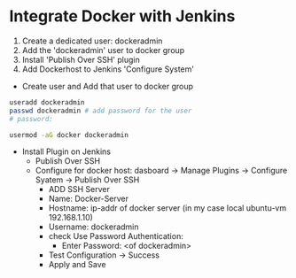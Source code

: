 # Integrate Docker with Jenkins

1. Create a dedicated user: dockeradmin
2. Add the 'dockeradmin' user to docker group
3. Install 'Publish Over SSH' plugin
4. Add Dockerhost to Jenkins 'Configure System'

- Create user and Add that user to docker group
```bash
useradd dockeradmin
passwd dockeradmin # add password for the user
# password:

usermod -aG docker dockeradmin
```

- Install Plugin on Jenkins
  - Publish Over SSH
  - Configure for docker host: dasboard -> Manage Plugins -> Configure Syatem -> Publish Over SSH
    - ADD SSH Server
    - Name: Docker-Server
    - Hostname: ip-addr of docker server (in my case local ubuntu-vm 192.168.1.10)
    - Username: dockeradmin
    - check Use Password Authentication:
      - Enter Password:  \<of dockeradmin\>
    - Test Configuration -> Success
    - Apply and Save